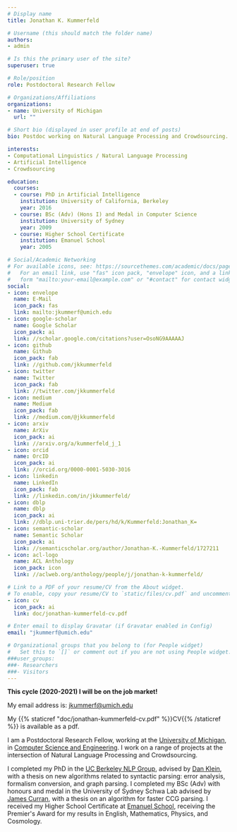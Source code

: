 ```yaml
---
# Display name
title: Jonathan K. Kummerfeld

# Username (this should match the folder name)
authors:
- admin

# Is this the primary user of the site?
superuser: true

# Role/position
role: Postdoctoral Research Fellow

# Organizations/Affiliations
organizations:
- name: University of Michigan
  url: ""

# Short bio (displayed in user profile at end of posts)
bio: Postdoc working on Natural Language Processing and Crowdsourcing.

interests:
- Computational Linguistics / Natural Language Processing
- Artificial Intelligence
- Crowdsourcing

education:
  courses:
  - course: PhD in Artificial Intelligence
    institution: University of California, Berkeley
    year: 2016
  - course: BSc (Adv) (Hons I) and Medal in Computer Science
    institution: University of Sydney
    year: 2009
  - course: Higher School Certificate
    institution: Emanuel School
    year: 2005

# Social/Academic Networking
# For available icons, see: https://sourcethemes.com/academic/docs/page-builder/#icons
#   For an email link, use "fas" icon pack, "envelope" icon, and a link in the
#   form "mailto:your-email@example.com" or "#contact" for contact widget.
social:
- icon: envelope
  name: E-Mail
  icon_pack: fas
  link: mailto:jkummerf@umich.edu
- icon: google-scholar
  name: Google Scholar
  icon_pack: ai
  link: //scholar.google.com/citations?user=OsoNG9AAAAAJ
- icon: github
  name: Github
  icon_pack: fab
  link: //github.com/jkkummerfeld
- icon: twitter
  name: Twitter
  icon_pack: fab
  link: //twitter.com/jkkummerfeld
- icon: medium
  name: Medium
  icon_pack: fab
  link: //medium.com/@jkkummerfeld
- icon: arxiv
  name: ArXiv
  icon_pack: ai
  link: //arxiv.org/a/kummerfeld_j_1
- icon: orcid
  name: OrcID
  icon_pack: ai
  link: //orcid.org/0000-0001-5030-3016
- icon: linkedin
  name: LinkedIn
  icon_pack: fab
  link: //linkedin.com/in/jkkummerfeld/
- icon: dblp
  name: dblp
  icon_pack: ai
  link: //dblp.uni-trier.de/pers/hd/k/Kummerfeld:Jonathan_K=
- icon: semantic-scholar
  name: Semantic Scholar
  icon_pack: ai
  link: //semanticscholar.org/author/Jonathan-K.-Kummerfeld/1727211
- icon: acl-logo
  name: ACL Anthology
  icon_pack: icon
  link: //aclweb.org/anthology/people/j/jonathan-k-kummerfeld/

# Link to a PDF of your resume/CV from the About widget.
# To enable, copy your resume/CV to `static/files/cv.pdf` and uncomment the lines below.
- icon: cv
  icon_pack: ai
  link: doc/jonathan-kummerfeld-cv.pdf

# Enter email to display Gravatar (if Gravatar enabled in Config)
email: "jkummerf@umich.edu"

# Organizational groups that you belong to (for People widget)
#   Set this to `[]` or comment out if you are not using People widget.
###user_groups:
###- Researchers
###- Visitors
---
```


**This cycle (2020-2021) I will be on the job market!**

My email address is: jkummerf@umich.edu

My {{% staticref "doc/jonathan-kummerfeld-cv.pdf" %}}CV{{% /staticref %}} is available as a pdf.

I am a Postdoctoral Research Fellow, working at the [University of Michigan](https://www.umich.edu/), in [Computer Science and Engineering](https://www.cse.umich.edu/).
I work on a range of projects at the intersection of Natural Language Processing and Crowdsourcing.

I completed my PhD in the [UC Berkeley NLP Group](http://nlp.cs.berkeley.edu/), advised by [Dan Klein](http://www.cs.berkeley.edu/~klein), with a thesis on new algorithms related to syntactic parsing: error analysis, formalism conversion, and graph parsing.
I completed my BSc (Adv) with honours and medal in the University of Sydney Schwa Lab advised by [James Curran](https://www.sydney.edu.au/engineering/about/our-people/academic-staff/james-r-curran.html), with a thesis on an algorithm for faster CCG parsing.
I received my Higher School Certificate at [Emanuel School](http://www.emanuelschool.nsw.edu.au/), receiving the Premier's Award for my results in English, Mathematics, Physics, and Cosmology.
